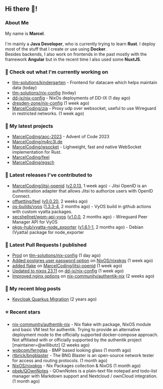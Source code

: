## Hi there 👋!




### About Me

My name is **Marcel**.
<br><br>
I'm mainly a **Java Developer**, who is currently trying to learn **Rust**. I deploy most of the stuff that I create or use using **Docker**.
<br>
Besides backends, I also work on frontends in the past mostly with the framework **Angular** but in the recent time I also used some **NuxtJS**. 



### 👷 Check out what I'm currently working on

- [tlm-solutions/kindergarten](https://github.com/tlm-solutions/kindergarten) - Frontend for datacare which helps maintain data  (today)
- [tlm-solutions/nix-config](https://github.com/tlm-solutions/nix-config) (today)
- [dd-ix/nix-config](https://github.com/dd-ix/nix-config) - NixOs deployments of DD-IX (1 day ago)
- [dresden-zone/nix-config](https://github.com/dresden-zone/nix-config) (1 week ago)
- [MarcelCoding/zia](https://github.com/MarcelCoding/zia) - Proxy udp over websocket, useful to use Wireguard in restricted networks. (1 week ago)

### 🌱 My latest projects

- [MarcelCoding/aoc-2023](https://github.com/MarcelCoding/aoc-2023) - Advent of Code 2023
- [MarcelCoding/m4rc3l.de](https://github.com/MarcelCoding/m4rc3l.de)
- [MarcelCoding/wsocket](https://github.com/MarcelCoding/wsocket) - Lighweight, fast and native WebSocket implementation for Rust.
- [MarcelCoding/feel](https://github.com/MarcelCoding/feel)
- [MarcelCoding/egsch](https://github.com/MarcelCoding/egsch)

### 🔭 Latest releases I've contributed to

- [MarcelCoding/jitsi-openid](https://github.com/MarcelCoding/jitsi-openid) ([v2.0.13](https://github.com/MarcelCoding/jitsi-openid/releases/tag/v2.0.13), 1 week ago) - Jitsi OpenID is an authentication adapter that allows Jitsi to authorize users with OpenID Connect.
- [offsetting/feel](https://github.com/offsetting/feel) ([v0.0.20](https://github.com/offsetting/feel/releases/tag/v0.0.20), 2 weeks ago)
- [os-builds/vyos](https://github.com/os-builds/vyos) ([1.3.3-4](https://github.com/os-builds/vyos/releases/tag/1.3.3-4), 2 months ago) - VyOS build in github actions with custom vyatta packages.
- [secshellnet/wpm-api-vyos](https://github.com/secshellnet/wpm-api-vyos) ([v1.0.0](https://github.com/secshellnet/wpm-api-vyos/releases/tag/v1.0.0), 2 months ago) - Wireguard Peer Manager API for VyOS
- [pkgs-hub/vyatta-node_exporter](https://github.com/pkgs-hub/vyatta-node_exporter) ([v1.6.1-1](https://github.com/pkgs-hub/vyatta-node_exporter/releases/tag/v1.6.1-1), 2 months ago) - Debian (Vyatta) package for node_exporter

### 🔨 Latest Pull Requests I published

- [Prod](https://github.com/tlm-solutions/nix-config/pull/19) on [tlm-solutions/nix-config](https://github.com/tlm-solutions/nix-config) (1 day ago)
- [Added postgres user password option](https://github.com/NixOS/nixpkgs/pull/274837) on [NixOS/nixpkgs](https://github.com/NixOS/nixpkgs) (1 week ago)
- [added flake](https://github.com/MarcelCoding/jitsi-openid/pull/267) on [MarcelCoding/jitsi-openid](https://github.com/MarcelCoding/jitsi-openid) (1 week ago)
- [Updated to nixos 23.11](https://github.com/dd-ix/nix-config/pull/41) on [dd-ix/nix-config](https://github.com/dd-ix/nix-config) (1 week ago)
- [Improved nginx options](https://github.com/nix-community/authentik-nix/pull/4) on [nix-community/authentik-nix](https://github.com/nix-community/authentik-nix) (2 weeks ago)

### 📜 My recent blog posts

- [Keycloak Quarkus Migration](https://m4rc3l.de/blog/keycloak-quarkus-migration) (2 years ago)

### ⭐ Recent stars

- [nix-community/authentik-nix](https://github.com/nix-community/authentik-nix) - Nix flake with package, NixOS module and basic VM test for authentik. Trying to provide an alternative deployment mode to the officially supported docker-compose approach. Not affiliated with or officially supported by the authentik project [maintainer=@willibutz] (2 weeks ago)
- [wobcom/fernglas](https://github.com/wobcom/fernglas) - BMP based looking glass (1 month ago)
- [rtbrick/bngblaster](https://github.com/rtbrick/bngblaster) - The BNG Blaster is an open-source network tester for access and routing protocols.  (1 month ago)
- [NixOS/nixpkgs](https://github.com/NixOS/nixpkgs) - Nix Packages collection &amp; NixOS (1 month ago)
- [pbek/QOwnNotes](https://github.com/pbek/QOwnNotes) - QOwnNotes is a plain-text file notepad and todo-list manager with Markdown support and Nextcloud / ownCloud integration. (1 month ago)
